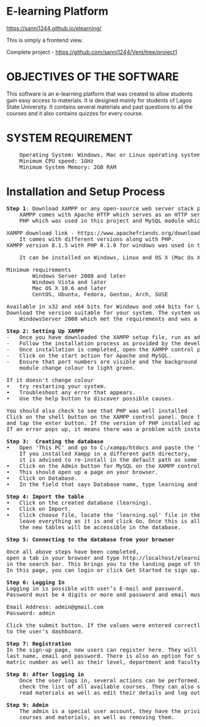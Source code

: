 # E-learning Platform

https://sanni1244.github.io/elearning/

This is simply a frontend view.


Complete project - https://github.com/sanni1244/Vent/tree/project1

# OBJECTIVES OF THE SOFTWARE
This software is an e-learning platform that was created to allow students gain easy access to materials. It is designed mainly for students of Lagos State University. It contains several materials and past questions to all the courses and it also contains quizzes for every course.

# SYSTEM REQUIREMENT
<pre>
	Operating System: Windows, Mac or Linux operating system
	Minimum CPU speed: 1GHz
	Minimum System Memory: 2GB RAM
</pre>

# Installation and Setup Process
<pre>
<b>Step 1</b>: Download XAMPP or any open-source web server stack package. 
	XAMPP comes with Apache HTTP which serves as an HTTP server, Interpreters for scripts written in 
	PHP which was used in this project and MySQL module which will be used for the database creation.
	
XAMPP download link - https://www.apachefriends.org/download.html
	It comes with different versions along with PHP.
XAMPP version 8.1.5 with PHP 8.1.0 for windows was used in the development of the project.

	It can be installed on Windows, Linux and OS X (Mac Os X)
 	
Minimum requirements
		Windows Server 2008 and later
		Windows Vista and later
		Mac OS X 10.6 and later
		CentOS, Ubuntu, Fedora, Gentoo, Arch, SUSE
		
Available in x32 and x64 bits for Windows and x64 bits for Linux and MacOS.
Download the version suitable for your system. The system used for the development of this project had 
	WindowsServer 2008 which met the requirements and was a x64 bit machine.

<b>Step 2: Setting Up XAMPP</b>
- 	Once you have downloaded the XAMPP setup file, run as administrator. 
- 	Follow the installation process as provided by the developers.
-	Once installation is completed, open the XAMPP control panel. 
-	Click on the start action for Apache and MySQL. 
-	Ensure that port numbers are visible and the background colour for both Apache and MySQL 
	module change colour to light green. 
		
If it doesn't change colour
•	try restarting your system.
•	Troubleshoot any error that appears.
•	Use the help button to discover possible causes. 
		
You should also check to see that PHP was well installed
Click on the shell button on the XAMPP control panel. Once the shell application opens up, type 'php -v' 
and tap the enter button. If the version of PHP installed appears, then installation was successful. 
If an error pops up, it means there was a problem with installation and it will have to be re-installed.

<b>Step 3:  Creating the database</b>
•	Open 'This PC' and go to C:/xampp/htdocs and paste the ‘elearning’ folder here. 
	If you installed Xampp in a different path directory, 
	it is advised to re-install in the default path as some features might not work.
•	Click on the Admin button for MySQL on the XAMPP control panel, 
•	This should open up a page on your browser.
•	Click on Database.
•	In the field that says Database name, type learning and click create.
	
<b>Step 4: Import the table</b>
•	Click on the created database (learning).
•	Click on Import. 
•	Click choose file, locate the ‘learning.sql' file in the database folder and select it, 
	leave everything as it is and click Go. Once this is all done, 
	the new tables will be accessible in the database.

<b>Step 5: Connecting to the database from your browser</b>

Once all above steps have been completed, 
open a tab in your browser and type http://localhost/elearning/index.html 
in the search bar. This brings you to the landing page of the web site. 
In this page, you can login or click Get Started to sign up.

<b>Step 6: Logging In</b>
Logging in is possible with user’s E-mail and password.
Password must be 4 digits or more and password and email must be for the same account.

Email Address: admin@gmail.com
Password: admin

Click the submit button. If the values were entered correctly, it redirects the page 
to the user’s dashboard.

<b>Step 7: Registration</b>
In the sign-up page, new users can register here. They will be required to input their first name, 
last name, email and password. There is also an option for students where students can input their 
matric number as well as their level, department and faculty.	

<b>Step 8: After logging in</b>
	Once the user logs in, several actions can be performed. They can enrol for a course, 
	check the list of all available courses. They can also search for a course, download and 
	read materials as well as edit their details and log out.
	
<b>Step 9: Admin</b>
	The admin is a special user account, they have the privilege of removing users, adding 
	courses and materials, as well as removing them.
</pre>
